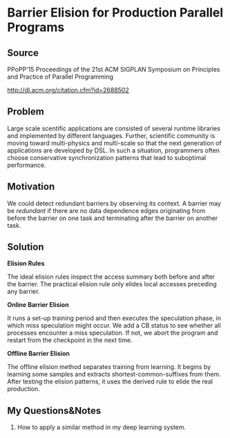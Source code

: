 # Barrier Elision for Production Parallel Programs

## Source

PPoPP'15 Proceedings of the 21st ACM SIGPLAN Symposium on Principles and Practice of Parallel Programming

http://dl.acm.org/citation.cfm?id=2688502

## Problem
Large scale scentific applications are consisted of several runtime libraries and implemented by different languages. Further, scientific community is moving toward multi-physics and multi-scale so that the next generation of applications are developed by DSL. In such a situation, programmers often choose conservative synchronization patterns that lead to suboptimal performance. 

## Motivation

We could detect redundant barriers by observing its context. A barrier may be *redundant* if there are no data dependence edges originating from before the barrier on one task and terminating after the barrier on another task.

## Solution

**Elision Rules**

The ideal elision rules inspect the access summary both before and after the barrier. The practical elision rule only elides local accesses preceding any barrier.

**Online Barrier Elision**

It runs a set-up training period and then executes the speculation phase, in which miss speculation might occur. We add a CB status to see whether all processes encounter a miss speculation. If not, we abort the program and restart from the checkpoint in the next time.

**Offline Barrier Elision**

The offline elision method separates training from learning. It begins by learning some samples and extracts shortest-common-suffixes from them. After testing the elision patterns, it uses the derived rule to elide the real production.


## My Questions&Notes

1. How to apply a similar method in my deep learning system.